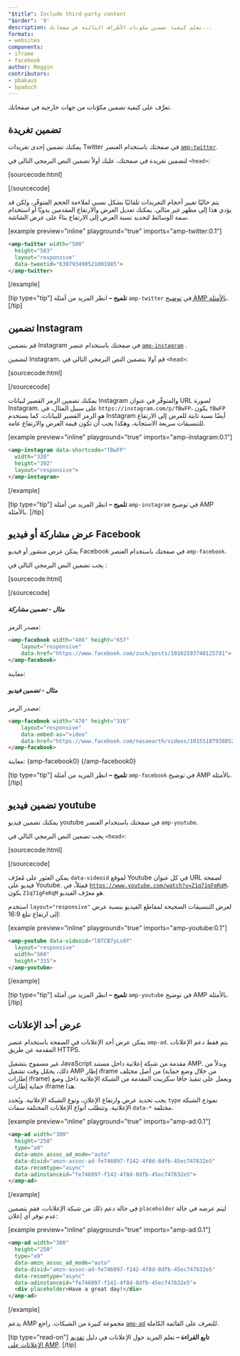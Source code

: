 ```yaml
---
"$title": Include third-party content
"$order": '9'
description: تعلم كيفية تضمين مكونات الأطراف الثالثة في صفحاتك...
formats:
- websites
components:
- iframe
- facebook
author: Meggin
contributors:
- pbakaus
- bpaduch
---
```


تعرَّف على كيفية تضمين مكوّنات من جهات خارجية في صفحاتك.

## تضمين تغريدة

يمكنك تضمين إحدى تغريدات Twitter في صفحتك باستخدام العنصر [`amp-twitter`](../../../../documentation/components/reference/amp-twitter.md).

لتضمين تغريدة في صفحتك، عليك أولاً تضمين النص البرمجي التالي في `<head>`:

[sourcecode:html]
<script async custom-element="amp-twitter"
  src="https://cdn.ampproject.org/v0/amp-twitter-0.1.js"></script>
[/sourcecode]

يتم حاليًا تغيير أحجام التغريدات تلقائيًا بشكل نسبي لملاءمة الحجم المتوفّر، ولكن قد يؤدي هذا إلى مظهر غير مثالي. يمكنك تعديل العرض والارتفاع المقدمين يدويًا أو استخدام سمة الوسائط لتحديد نسبة العرض إلى الارتفاع بناءً على عرض الشاشة.

[example preview="inline" playground="true" imports="amp-twitter:0.1"]
```html
<amp-twitter width="500"
  height="583"
  layout="responsive"
  data-tweetid="638793490521001985">
</amp-twitter>
```
[/example]

[tip type="tip"] <strong>تلميح –</strong> انظر المزيد من أمثلة <a><code>amp-twitter</code></a> في <a class="" href="https://gitlocalize.com/repo/4863/ar/pages/content/amp-dev/documentation/examples/documentation/amp-twitter.html">توضيح AMP بالأمثلة</a>. [/tip]

## تضمين Instagram

قم بتضمين Instagram في صفحتك باستخدام عنصر [`amp-instagram`](../../../../documentation/components/reference/amp-instagram.md) .

لتضمين Instagram، قم أولا بتضمين النص البرمجي التالي في `<head>`:

[sourcecode:html]
<script async custom-element="amp-instagram"
  src="https://cdn.ampproject.org/v0/amp-instagram-0.1.js"></script>
[/sourcecode]

يمكنك تضمين الرمز القصير لبيانات Instagram والمتوفّر في عنوان URL لصورة Instagram. على سبيل المثال، في `https://instagram.com/p/fBwFP`، يكون `fBwFP` هو الرمز القصير للبيانات. كما يستخدم Instagram أيضًا نسبة ثابتة للعرض إلى الارتفاع للتنسيقات سريعة الاستجابة، وهكذا يجب أن تكون قيمة العرض والارتفاع عامة.

[example preview="inline" playground="true" imports="amp-instagram:0.1"]
```html
<amp-instagram data-shortcode="fBwFP"
  width="320"
  height="392"
  layout="responsive">
</amp-instagram>
```
[/example]

[tip type="tip"] <strong>تلميح –</strong> انظر المزيد من أمثلة <a><code>amp-instagram</code></a> في <a>توضيح AMP بالأمثلة</a>. [/tip]

## عرض مشاركة أو فيديو Facebook

يمكن عرض منشور أو فيديو Facebook في صفحتك باستخدام العنصر <a><code>amp-facebook</code></a>.

يجب تضمين النص البرمجي التالي في <code><head></code>:

[sourcecode:html]
<script async custom-element="amp-facebook"
  src="https://cdn.ampproject.org/v0/amp-facebook-0.1.js"></script>
[/sourcecode]

##### مثال - تضمين مشاركة

مصدر الرمز:

```html
<amp-facebook width="486" height="657"
    layout="responsive"
    data-href="https://www.facebook.com/zuck/posts/10102593740125791">
</amp-facebook>
```

معاينة: <amp-facebook width="476" height="316" layout="responsive" data-embed-as="video" data-href="https://www.facebook.com/nasaearth/videos/10155187938052139"> </amp-facebook>

##### مثال - تضمين فيديو

مصدر الرمز:

```html
<amp-facebook width="476" height="316"
    layout="responsive"
    data-embed-as="video"
    data-href="https://www.facebook.com/nasaearth/videos/10155187938052139">
</amp-facebook>
```

معاينة: {amp-facebook0} {/amp-facebook0}

[tip type="tip"] <strong>تلميح –</strong> انظر المزيد من أمثلة <a><code>amp-facebook</code></a> في <a>توضيح AMP بالأمثلة</a>. [/tip]

## تضمين فيديو youtube

يمكنك تضمين فيديو youtube في صفحتك باستخدام العنصر <a><code>amp-youtube</code></a>.

يجب تضمين النص البرمجي التالي في `<head>`:

[sourcecode:html]
<script async custom-element="amp-youtube"
  src="https://cdn.ampproject.org/v0/amp-youtube-0.1.js"></script>
[/sourcecode]

يمكن العثور على مُعرّف <code>data-videoid</code> لموقع Youtube في كل عنوان URL لصفحة فيديو على Youtube. فمثلاً، في <code>https://www.youtube.com/watch?v=Z1q71gFeRqM</code>، يكون <code>Z1q71gFeRqM</code> هو معرّف الفيديو.

استخدم <code>layout="responsive"</code> لعرض التنسيقات الصحيحة لمقاطع الفيديو بنسبة عرض إلى ارتفاع تبلغ 16:9:

[example preview="inline" playground="true" imports="amp-youtube:0.1"]
```html
<amp-youtube data-videoid="lBTCB7yLs8Y"
  layout="responsive"
  width="560"
  height="315">
</amp-youtube>
```
[/example]

[tip type="tip"] <strong>تلميح –</strong> انظر المزيد من أمثلة <a><code>amp-youtube</code></a> في <a>توضيح AMP بالأمثلة</a>. [/tip]

## عرض أحد الإعلانات

يمكن عرض أحد الإعلانات في الصفحة باستخدام عنصر <a><code>amp-ad</code></a>. يتم فقط دعم الإعلانات المقدمة عن طريق HTTPS.

غير مسموح بتشغيل JavaScript مقدمة من شبكة إعلانية داخل مستند AMP. وبدلاً من ذلك، يحمّل وقت تشغيل AMP إطار iframe من أصل مختلف (من خلال وضع حماية إطارات iframe) ويعمل على تنفيذ جافا سكريبت المقدمة من الشبكة الإعلانية داخل وضع حماية إطارات iframe هذا.

يجب تحديد عرض وارتفاع الإعلان، ونوع الشبكة الإعلانية. ويُحدد <code>type</code> نموذج الشبكة الإعلانية. وتتطلب أنواع الإعلانات المختلفة سمات <code>data-*</code> مختلفة.

[example preview="inline" playground="true" imports="amp-ad:0.1"]
```html
<amp-ad width="300"
  height="250"
  type="a9"
  data-amzn_assoc_ad_mode="auto"
  data-divid="amzn-assoc-ad-fe746097-f142-4f8d-8dfb-45ec747632e5"
  data-recomtype="async"
  data-adinstanceid="fe746097-f142-4f8d-8dfb-45ec747632e5">
</amp-ad>
```
[/example]

في حالة دعم ذلك من شبكة الإعلانات، فقم بتضمين `placeholder` ليتم عرضه في حالة عدم توفر أي إعلان:

[example preview="inline" playground="true" imports="amp-ad:0.1"]
```html
<amp-ad width="300"
  height="250"
  type="a9"
  data-amzn_assoc_ad_mode="auto"
  data-divid="amzn-assoc-ad-fe746097-f142-4f8d-8dfb-45ec747632e5"
  data-recomtype="async"
  data-adinstanceid="fe746097-f142-4f8d-8dfb-45ec747632e5">
  <div placeholder>Have a great day!</div>
</amp-ad>
```
[/example]

يدعم AMP مجموعة كبيرة من الشبكات. راجع [`amp-ad`](../../../../documentation/components/reference/amp-ad.md) للتعرف على القائمة الكاملة.

[tip type="read-on"] **تابع القراءة –** تعلم المزيد حول الإعلانات في دليل [تقديم الإعلانات على AMP](../../../../documentation/guides-and-tutorials/develop/monetization/index.md). [/tip]
